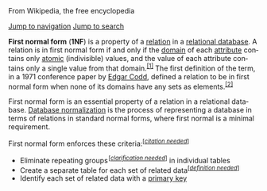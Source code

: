 <div id="bodyContent" class="mw-body-content">

<div id="siteSub" class="noprint">From Wikipedia, the free encyclopedia</div>

[Jump to navigation](#mw-head) [Jump to search](#p-search)

<div id="mw-content-text" lang="en" dir="ltr" class="mw-content-ltr">

<div class="mw-parser-output">

**First normal form** (**1NF**) is a property of a [relation](/wiki/Relation_(database) "Relation (database)") in a [relational database](/wiki/Relational_database "Relational database"). A relation is in first normal form if and only if the [domain](/wiki/Data_domain "Data domain") of each [attribute](/wiki/Column_(database) "Column (database)") contains only [atomic](#Atomicity) (indivisible) values, and the value of each attribute contains only a single value from that domain.<sup id="cite_ref-1" class="reference">[[1]](#cite_note-1)</sup> The first definition of the term, in a 1971 conference paper by [Edgar Codd](/wiki/Edgar_F._Codd "Edgar F. Codd"), defined a relation to be in first normal form when none of its domains have any sets as elements.<sup id="cite_ref-2" class="reference">[[2]](#cite_note-2)</sup>

First normal form is an essential property of a relation in a relational database. [Database normalization](/wiki/Database_normalization "Database normalization") is the process of representing a database in terms of relations in standard normal forms, where first normal is a minimal requirement.

First normal form enforces these criteria:<sup class="noprint Inline-Template Template-Fact" style="white-space:nowrap;">[_[<span title="This claim needs references to reliable sources. (October 2018)">citation needed</span>](/wiki/Wikipedia:Citation_needed "Wikipedia:Citation needed")_]</sup>

*   Eliminate repeating groups<sup class="noprint Inline-Template" style="margin-left:0.1em; white-space:nowrap;">[_[<span title="The text near this tag may need clarification or removal of jargon. (October 2018)">clarification needed</span>](/wiki/Wikipedia:Please_clarify "Wikipedia:Please clarify")_]</sup> in individual tables
*   Create a separate table for each set of related data<sup class="noprint Inline-Template" style="white-space:nowrap;">[_[<span title="You can help -- (October 2018)">definition needed</span>](/wiki/Wikipedia:Please_clarify "Wikipedia:Please clarify")_]</sup>
*   Identify each set of related data with a [primary key](/wiki/Primary_key "Primary key")

<div id="toc" class="toc"><input type="checkbox" role="button" id="toctogglecheckbox" class="toctogglecheckbox" style="display:none">

<div class="toctitle" lang="en" dir="ltr">

